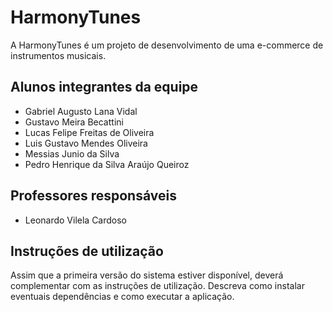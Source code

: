 # HarmonyTunes
A HarmonyTunes é um projeto de desenvolvimento de uma e-commerce de instrumentos musicais.

## Alunos integrantes da equipe

* Gabriel Augusto Lana Vidal
* Gustavo Meira Becattini
*  Lucas Felipe Freitas de Oliveira
* Luis Gustavo Mendes Oliveira
* Messias Junio da Silva
* Pedro Henrique da Silva Araújo Queiroz

## Professores responsáveis

* Leonardo Vilela Cardoso

## Instruções de utilização

Assim que a primeira versão do sistema estiver disponível, deverá complementar com as instruções de utilização. Descreva como instalar eventuais dependências e como executar a aplicação.
